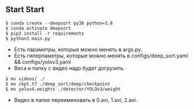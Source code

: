 <a name="">Start</a>
Start
------------
```shell
$ conda create --deepsort py38 python=3.8
$ conda activate deepsort
$ pip3 install -r requirements
$ python3 main.py
```

* Есть параметры, которые можно менять в args.py. 
* Есть гиперпаметры, которые можно менять в configs/deep_sort.yaml && configs/yolov3.yaml
* Веса и папку с видео надо будет догрузить.

```shell
$ mv videos/ ./
$ mv ckpt.t7 ./deep_sort/deep/checkpoint
$ mv yolov4.weights ./detector/YOLOv3/weight
```

* Видео в папке переименовать в 0.avi, 1.avi, 2.avi.
